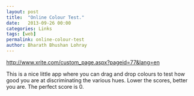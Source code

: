 ```yaml
---
layout: post
title:  "Online Colour Test."
date:   2013-09-26 00:00
categories: Links
tags: [web]
permalink: online-colour-test
author: Bharath Bhushan Lohray
---
```

http://www.xrite.com/custom_page.aspx?pageid=77&lang=en

This is a nice little app where you can drag and drop colours to test how good you are at discriminating the various hues. Lower the scores, better you are. The perfect score is 0.
